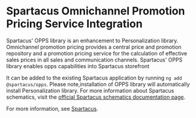 # Spartacus Omnichannel Promotion Pricing Service Integration

Spartacus' OPPS library is an enhancement to Personalization library.
Omnichannel promotion pricing provides a central price and promotion repository and a promotion pricing service for the calculation of effective sales prices in all sales and communication channels. Spartacus' OPPS library enables opps capabilities into Spartacus storefront

It can be added to the existing Spartacus application by running `ng add @spartacus/opps`. Please note,installation of OPPS library will automatically install Personalization library. For more information about Spartacus schematics, visit the [official Spartacus schematics documentation page](https://sap.github.io/spartacus-docs/schematics/).

For more information, see [Spartacus](https://github.com/SAP/spartacus).
